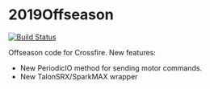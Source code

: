 # 2019Offseason

[![Build Status](https://dev.azure.com/frc5190/Robot%20Code/_apis/build/status/2019%20Offseason%20Code?branchName=master)](https://dev.azure.com/frc5190/Robot%20Code/_build/latest?definitionId=6&branchName=master)

Offseason code for Crossfire. New features:

 * New PeriodicIO method for sending motor commands.
 * New TalonSRX/SparkMAX wrapper

